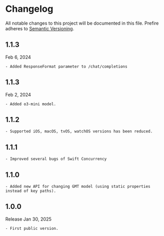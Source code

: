# Changelog

All notable changes to this project will be documented in this file. Prefire adheres to [Semantic Versioning](https://semver.org/).

## 1.1.3

Feb 6, 2024
    
    - Added ResponseFormat parameter to /chat/completions

## 1.1.3

Feb 2, 2024

    - Added o3-mini model.

## 1.1.2

    - Supported iOS, macOS, tvOS, watchOS versions has been reduced. 

## 1.1.1

    - Improved several bugs of Swift Concurrency

## 1.1.0

    - Added new API for changing GMT model (using static properties instead of key paths).

## 1.0.0

Release Jan 30, 2025

    - First public version.
